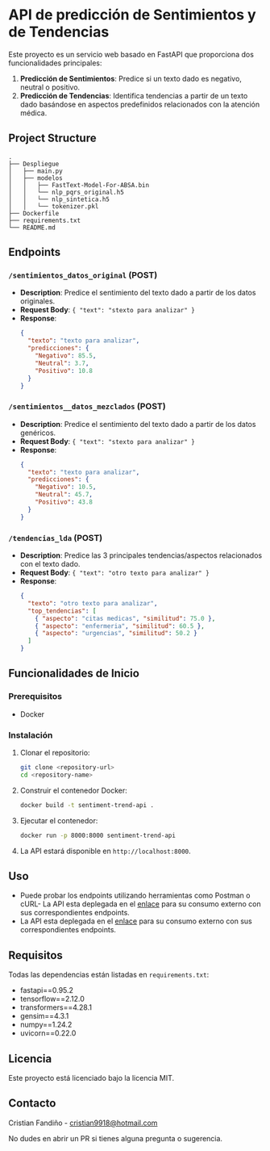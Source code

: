 # API de predicción de Sentimientos y de Tendencias

Este proyecto es un servicio web basado en FastAPI que proporciona dos funcionalidades principales:

1. **Predicción de Sentimientos**: Predice si un texto dado es negativo, neutral o positivo.
2. **Predicción de Tendencias**: Identifica tendencias a partir de un texto dado basándose en aspectos predefinidos relacionados con la atención médica.

## Project Structure

```
.
├── Despliegue
│   ├── main.py
│   ├── modelos
│   │   ├── FastText-Model-For-ABSA.bin
│   │   └── nlp_pqrs_original.h5
│   │   └── nlp_sintetica.h5
│   │   └── tokenizer.pkl
├── Dockerfile
├── requirements.txt
└── README.md
```

## Endpoints

### `/sentimientos_datos_original` (POST)
- **Description**: Predice el sentimiento del texto dado a partir de los datos originales.
- **Request Body**: `{ "text": "stexto para analizar" }`
- **Response**: 
  ```json
  {
    "texto": "texto para analizar",
    "predicciones": {
      "Negativo": 85.5,
      "Neutral": 3.7,
      "Positivo": 10.8
    }
  }
  ```
### `/sentimientos__datos_mezclados` (POST)
- **Description**: Predice el sentimiento del texto dado a partir de los datos genéricos.
- **Request Body**: `{ "text": "stexto para analizar" }`
- **Response**: 
  ```json
  {
    "texto": "texto para analizar",
    "predicciones": {
      "Negativo": 10.5,
      "Neutral": 45.7,
      "Positivo": 43.8
    }
  }
  ```


### `/tendencias_lda` (POST)
- **Description**: Predice las 3 principales tendencias/aspectos relacionados con el texto dado.
- **Request Body**: `{ "text": "otro texto para analizar" }`
- **Response**:
  ```json
  {
    "texto": "otro texto para analizar",
    "top_tendencias": [
      { "aspecto": "citas medicas", "similitud": 75.0 },
      { "aspecto": "enfermeria", "similitud": 60.5 },
      { "aspecto": "urgencias", "similitud": 50.2 }
    ]
  }
  ```

## Funcionalidades de Inicio

### Prerequisitos
- Docker

### Instalación
1. Clonar el repositorio:
   ```sh
   git clone <repository-url>
   cd <repository-name>
   ```
2. Construir el contenedor Docker:
   ```sh
   docker build -t sentiment-trend-api .
   ```
3. Ejecutar el contenedor:
   ```sh
   docker run -p 8000:8000 sentiment-trend-api
   ```
4. La API estará disponible en `http://localhost:8000`.

## Uso
- Puede probar los endpoints utilizando herramientas como Postman o cURL- La API esta deplegada en el [enlace](https://sentiment-trend-api-643026306142.us-central1.run.app) para su consumo externo con sus correspondientes endpoints.
- La API esta deplegada en el [enlace](https://sentiment-trend-api-643026306142.us-central1.run.app) para su consumo externo con sus correspondientes endpoints.

## Requisitos
Todas las dependencias están listadas en `requirements.txt`:
- fastapi==0.95.2
- tensorflow==2.12.0
- transformers==4.28.1
- gensim==4.3.1
- numpy==1.24.2
- uvicorn==0.22.0

## Licencia
Este proyecto está licenciado bajo la licencia MIT.

## Contacto
Cristian Fandiño - [cristian9918@hotmail.com](mailto:cristian9918@hotmail.com)

No dudes en abrir un PR si tienes alguna pregunta o sugerencia.